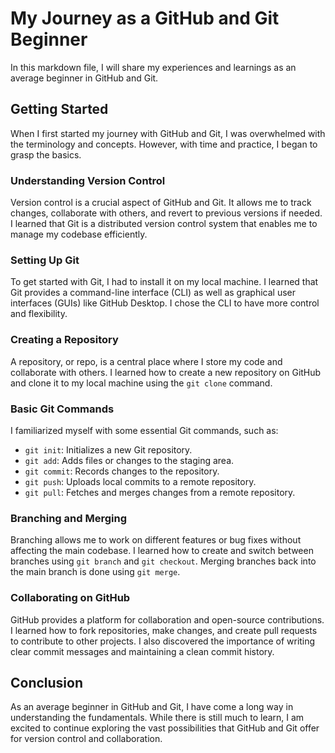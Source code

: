 # My Journey as a GitHub and Git Beginner

In this markdown file, I will share my experiences and learnings as an average beginner in GitHub and Git.

## Getting Started

When I first started my journey with GitHub and Git, I was overwhelmed with the terminology and concepts. However, with time and practice, I began to grasp the basics.

### Understanding Version Control

Version control is a crucial aspect of GitHub and Git. It allows me to track changes, collaborate with others, and revert to previous versions if needed. I learned that Git is a distributed version control system that enables me to manage my codebase efficiently.

### Setting Up Git

To get started with Git, I had to install it on my local machine. I learned that Git provides a command-line interface (CLI) as well as graphical user interfaces (GUIs) like GitHub Desktop. I chose the CLI to have more control and flexibility.

### Creating a Repository

A repository, or repo, is a central place where I store my code and collaborate with others. I learned how to create a new repository on GitHub and clone it to my local machine using the `git clone` command.

### Basic Git Commands

I familiarized myself with some essential Git commands, such as:

- `git init`: Initializes a new Git repository.
- `git add`: Adds files or changes to the staging area.
- `git commit`: Records changes to the repository.
- `git push`: Uploads local commits to a remote repository.
- `git pull`: Fetches and merges changes from a remote repository.

### Branching and Merging

Branching allows me to work on different features or bug fixes without affecting the main codebase. I learned how to create and switch between branches using `git branch` and `git checkout`. Merging branches back into the main branch is done using `git merge`.

### Collaborating on GitHub

GitHub provides a platform for collaboration and open-source contributions. I learned how to fork repositories, make changes, and create pull requests to contribute to other projects. I also discovered the importance of writing clear commit messages and maintaining a clean commit history.

## Conclusion

As an average beginner in GitHub and Git, I have come a long way in understanding the fundamentals. While there is still much to learn, I am excited to continue exploring the vast possibilities that GitHub and Git offer for version control and collaboration.
